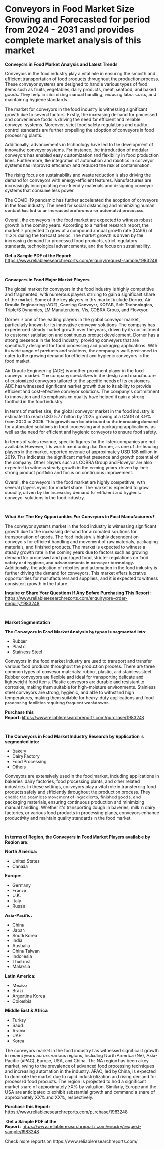 <p><h1>Conveyors in Food Market Size Growing and Forecasted for period from 2024 - 2031 and provides complete market analysis of this market</h1></p><p><strong>Conveyors in Food Market Analysis and Latest Trends</strong></p>
<p><p>Conveyors in the food industry play a vital role in ensuring the smooth and efficient transportation of food products throughout the production process. These conveyor systems are designed to handle various types of food items such as fruits, vegetables, dairy products, meat, seafood, and baked goods. They help in minimizing manual handling, reducing labor costs, and maintaining hygiene standards.</p><p>The market for conveyors in the food industry is witnessing significant growth due to several factors. Firstly, the increasing demand for processed and convenience foods is driving the need for efficient and reliable conveyor systems. Moreover, strict food safety regulations and quality control standards are further propelling the adoption of conveyors in food processing plants.</p><p>Additionally, advancements in technology have led to the development of innovative conveyor systems. For instance, the introduction of modular conveyors has enabled easy customization and flexibility in food production lines. Furthermore, the integration of automation and robotics in conveyor systems has improved efficiency and reduced the risk of contamination.</p><p>The rising focus on sustainability and waste reduction is also driving the demand for conveyors with energy-efficient features. Manufacturers are increasingly incorporating eco-friendly materials and designing conveyor systems that consume less power.</p><p>The COVID-19 pandemic has further accelerated the adoption of conveyors in the food industry. The need for social distancing and minimizing human contact has led to an increased preference for automated processes.</p><p>Overall, the conveyors in the food market are expected to witness robust growth in the coming years. According to a market research report, the market is projected to grow at a compound annual growth rate (CAGR) of 11.2% during the forecast period. The market growth is driven by the increasing demand for processed food products, strict regulatory standards, technological advancements, and the focus on sustainability.</p></p>
<p><strong>Get a Sample PDF of the Report:&nbsp;</strong> <a href="https://www.reliableresearchreports.com/enquiry/request-sample/1983248">https://www.reliableresearchreports.com/enquiry/request-sample/1983248</a></p>
<p>&nbsp;</p>
<p><strong>Conveyors in Food Major Market Players</strong></p>
<p><p>The global market for conveyors in the food industry is highly competitive and fragmented, with numerous players striving to gain a significant share of the market. Some of the key players in this market include Dorner, Air Draulic Engineering (ADE), Canning Conveyor, KOFAB, Belt Technologies, Triple/S Dynamics, LM Manutentions, Vis, COBRA Group, and Floveyor.</p><p>Dorner is one of the leading players in the global conveyor market, particularly known for its innovative conveyor solutions. The company has experienced steady market growth over the years, driven by its commitment to customer satisfaction and continuous product development. Dorner has a strong presence in the food industry, providing conveyors that are specifically designed for food processing and packaging applications. With its wide range of products and solutions, the company is well-positioned to cater to the growing demand for efficient and hygienic conveyors in the food market. </p><p>Air Draulic Engineering (ADE) is another prominent player in the food conveyor market. The company specializes in the design and manufacture of customized conveyors tailored to the specific needs of its customers. ADE has witnessed significant market growth due to its ability to provide efficient and cost-effective conveyor solutions. The company's commitment to innovation and its emphasis on quality have helped it gain a strong foothold in the food industry.</p><p>In terms of market size, the global conveyor market in the food industry is estimated to reach USD 5.77 billion by 2025, growing at a CAGR of 3.9% from 2020 to 2025. This growth can be attributed to the increasing demand for automated solutions in food processing and packaging applications, as well as the need for efficient and hygienic conveyors to ensure food safety.</p><p>In terms of sales revenue, specific figures for the listed companies are not available. However, it is worth mentioning that Dorner, as one of the leading players in the market, reported revenue of approximately USD 188 million in 2019. This indicates the significant market presence and growth potential of the company. Other players such as COBRA Group and Floveyor are also expected to witness steady growth in the coming years, driven by their strong product portfolio and focus on continuous improvement.</p><p>Overall, the conveyors in the food market are highly competitive, with several players vying for market share. The market is expected to grow steadily, driven by the increasing demand for efficient and hygienic conveyor solutions in the food industry.</p></p>
<p>&nbsp;</p>
<p><strong>What Are The Key Opportunities For Conveyors in Food Manufacturers?</strong></p>
<p><p>The conveyor systems market in the food industry is witnessing significant growth due to the increasing demand for automated solutions for transportation of goods. The food industry is highly dependent on conveyors for efficient handling and movement of raw materials, packaging materials, and finished products. The market is expected to witness a steady growth rate in the coming years due to factors such as growing demand for processed and packaged food, stricter regulations on food safety and hygiene, and advancements in conveyor technology. Additionally, the adoption of robotics and automation in the food industry is further driving the demand for conveyors. This market offers lucrative opportunities for manufacturers and suppliers, and it is expected to witness consistent growth in the future.</p></p>
<p><strong>Inquire or Share Your Questions If Any Before Purchasing This Report:</strong> <a href="https://www.reliableresearchreports.com/enquiry/pre-order-enquiry/1983248">https://www.reliableresearchreports.com/enquiry/pre-order-enquiry/1983248</a></p>
<p>&nbsp;</p>
<p><strong>Market Segmentation</strong></p>
<p><strong>The Conveyors in Food Market Analysis by types is segmented into:</strong></p>
<p><ul><li>Rubber</li><li>Plastic</li><li>Stainless Steel</li></ul></p>
<p><p>Conveyors in the food market industry are used to transport and transfer various food products throughout the production process. There are three common types of conveyor materials: rubber, plastic, and stainless steel. Rubber conveyors are flexible and ideal for transporting delicate and lightweight food items. Plastic conveyors are durable and resistant to corrosion, making them suitable for high-moisture environments. Stainless steel conveyors are strong, hygienic, and able to withstand high temperatures, making them suitable for heavy-duty applications and food processing facilities requiring frequent washdowns.</p></p>
<p><strong>Purchase this Report:&nbsp;</strong><a href="https://www.reliableresearchreports.com/purchase/1983248">https://www.reliableresearchreports.com/purchase/1983248</a></p>
<p>&nbsp;</p>
<p><strong>The Conveyors in Food Market Industry Research by Application is segmented into:</strong></p>
<p><ul><li>Bakery</li><li>Dairy Factory</li><li>Food Processing</li><li>Others</li></ul></p>
<p><p>Conveyors are extensively used in the food market, including applications in bakeries, dairy factories, food processing plants, and other related industries. In these settings, conveyors play a vital role in transferring food products safely and efficiently throughout the production process. They enable the seamless movement of ingredients, finished goods, and packaging materials, ensuring continuous production and minimizing manual handling. Whether it's transporting dough in bakeries, milk in dairy factories, or various food products in processing plants, conveyors enhance productivity and maintain quality standards in the food market.</p></p>
<p>&nbsp;</p>
<p><strong>In terms of Region, the Conveyors in Food Market Players available by Region are:</strong></p>
<p>
    <p> <strong> North America: </strong>
        <ul>
            <li>United States</li>
            <li>Canada</li>
        </ul>
        </p> 
    <p> <strong> Europe: </strong>
        <ul>
            <li>Germany</li>
            <li>France</li>
            <li>U.K.</li>
            <li>Italy</li>
            <li>Russia</li>
        </ul>
        </p> 
    <p> <strong> Asia-Pacific: </strong>
        <ul>
            <li>China</li>
            <li>Japan</li>
            <li>South Korea</li>
            <li>India</li>
            <li>Australia</li>
            <li>China Taiwan</li>
            <li>Indonesia</li>
            <li>Thailand</li>
            <li>Malaysia</li>
        </ul>
        </p> 
    <p> <strong> Latin America: </strong>
        <ul>
            <li>Mexico</li>
            <li>Brazil</li>
            <li>Argentina Korea</li>
            <li>Colombia</li>
        </ul>
        </p> 
    <p> <strong> Middle East & Africa: </strong>
        <ul>
            <li>Turkey</li>
            <li>Saudi</li>
            <li>Arabia</li>
            <li>UAE</li>
            <li>Korea</li>
        </ul>
    </p>
    </p>
<p><p>The conveyors market in the food industry has witnessed significant growth in recent years across various regions, including North America (NA), Asia-Pacific (APAC), Europe, USA, and China. The NA region has been a key market, owing to the prevalence of advanced food processing techniques and increasing automation in the industry. APAC, led by China, is expected to dominate the market due to rapid industrialization and rising demand for processed food products. The region is projected to hold a significant market share of approximately XX% by valuation. Similarly, Europe and the USA are anticipated to exhibit substantial growth and command a share of approximately XX% and XX%, respectively.</p></p>
<p><strong>Purchase this Report: </strong><a href="https://www.reliableresearchreports.com/purchase/1983248">https://www.reliableresearchreports.com/purchase/1983248</a></p>
<p>&nbsp;<strong>Get a Sample PDF of the Report:&nbsp;&nbsp;</strong><a href="https://www.reliableresearchreports.com/enquiry/request-sample/1983248">https://www.reliableresearchreports.com/enquiry/request-sample/1983248</a></p>
<p><strong></strong></p>
<p>Check more reports on https://www.reliableresearchreports.com/</p>